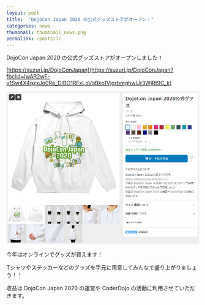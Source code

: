 ```yaml
---
layout: post
title:  "DojoCon Japan 2020 の公式グッズストアがオープン！"
categories: news
thumbnail: thumbnail_news.png
permalink: /posts/7/
---
```


DojoCon Japan 2020 の公式グッズストアがオープンしました！

[https://suzuri.jp/DojoConJapan](https://suzuri.jp/DojoConJapan?fbclid=IwAR2wF-v1Sw4X4qzxJo0Ra_DIBO1RFxLoVqBko1VjgrbmghwlJr3WjRt9C_k)



<img src="/img/post/onlinestore.png">

今年はオンラインでグッズが買えます！

Tシャツやステッカーなどのグッズを手元に用意してみんなで盛り上がりましょう！！

収益は DojoCon Japan 2020 の運営や CoderDojo の活動に利用させていただきます。

